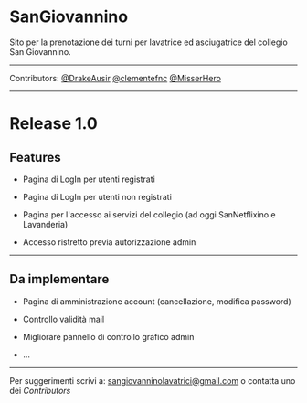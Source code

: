 # SanGiovannino

Sito per la prenotazione dei turni per lavatrice ed asciugatrice del collegio San Giovannino.

---

Contributors: [@DrakeAusir](https://github.com/DrakeAusir) [@clementefnc](https://github.com/clementefnc) [@MisserHero](https://github.com/MisserHero)

---

# Release 1.0

## Features

+ Pagina di LogIn per utenti registrati

+ Pagina di LogIn per utenti non registrati

+ Pagina per l'accesso ai servizi del collegio (ad oggi SanNetflixino e Lavanderia)

+ Accesso ristretto previa autorizzazione admin

---

## Da implementare

+ Pagina di amministrazione account (cancellazione, modifica password)

+ Controllo validità mail

+ Migliorare pannello di controllo grafico admin

+ ...

---

Per suggerimenti scrivi a: [sangiovanninolavatrici@gmail.com](mailto:sangiovanninolavatrici@gmail.com) o contatta uno dei *Contributors*